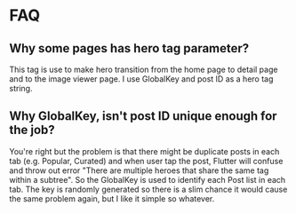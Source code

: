 # FAQ

## Why some pages has hero tag parameter?

This tag is use to make hero transition from the home page to detail page and to the image viewer page. I use GlobalKey and post ID as a hero tag string. 

## Why GlobalKey, isn't post ID unique enough for the job?

You're right but the problem is that there might be duplicate posts in each tab (e.g. Popular, Curated) and when user tap the post, Flutter will confuse and throw out error "There are multiple heroes that share the same tag within a subtree". So the GlobalKey is used to identify each Post list in each tab. The key is randomly generated so there is a slim chance it would cause the same problem again, but I like it simple so whatever.
